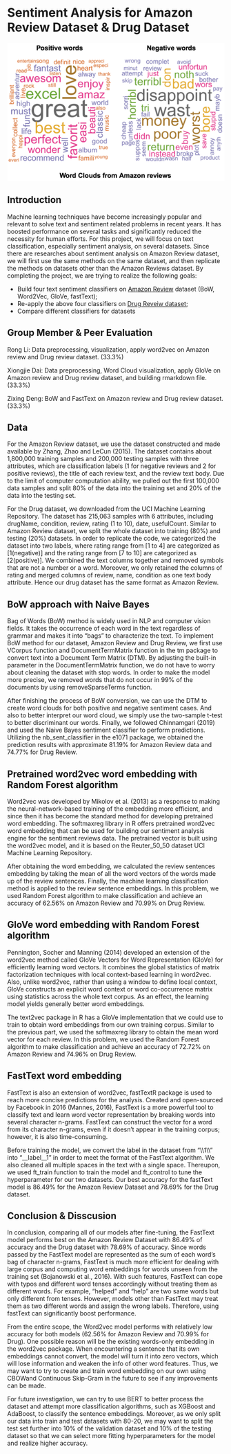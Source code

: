 # Sentiment Analysis for Amazon Review Dataset & Drug Dataset
![alt text](https://github.com/XiongjieDai/Sentiment-Analysis/blob/main/graphs/wordcloud.jpg?raw=true "Title or Description here")
## Introduction
Machine learning techniques have become increasingly popular and relevant to solve text and sentiment related problems in recent years. It has boosted performance on several tasks and significantly reduced the necessity for human efforts. For this project, we will focus on text classification, especially sentiment analysis, on several datasets. Since there are researches about sentiment analysis on Amazon Review dataset, we will first use the same methods on the same dataset, and then replicate the methods on datasets other than the Amazon Reviews dataset. By completing the project, we are trying to realize the following goals:
- Build four text sentiment classifiers on [Amazon Review](https://drive.google.com/drive/folders/14vWNcYX7ajd2YjPbf6Vi9cY35q3kq8ZE) dataset (BoW, Word2Vec, GloVe, fastText);
- Re-apply the above four classifiers on [Drug Reveiw dataset](https://drive.google.com/drive/folders/14vWNcYX7ajd2YjPbf6Vi9cY35q3kq8ZE);
- Compare different classifiers for datasets



## Group Member & Peer Evaluation

Rong Li: Data preprocessing, visualization, apply word2vec on Amazon review and Drug review dataset. (33.3%)

Xiongjie Dai: Data preprocessing, Word Cloud visualization, apply GloVe on Amazon review and Drug review dataset, and building rmarkdown file. (33.3%)

Zixing Deng: BoW and FastText on Amazon review and Drug review dataset. (33.3%)

## Data

For the Amazon Review dataset, we use the dataset constructed and made available by Zhang, Zhao and LeCun (2015). The dataset contains about 1,800,000 training samples and 200,000 testing samples with three attributes, which are classification labels (1 for negative reviews and 2 for positive reviews), the title of each review text, and the review text body. Due to the limit of computer computation ability, we pulled out the first 100,000 data samples and split 80% of the data into the training set and 20% of the data into the testing set.

For the Drug dataset, we downloaded from the UCI Machine Learning Repository. The dataset has 215,063 samples with 6 attributes, including drugName, condition, review, rating (1 to 10), date, usefulCount. Similar to Amazon Review dataset, we split the whole dataset into training (80%) and testing (20%) datasets. In order to replicate the code, we categorized the dataset into two labels, where rating range from [1 to 4] are categorized as [1(negative)] and the rating range from [7 to 10] are categorized as [2(positive)]. We combined the text columns together and removed symbols that are not a number or a word. Moreover, we only retained the columns of rating and merged columns of review, name, condition as one text body attribute. Hence our drug dataset has the same format as Amazon Review.

## BoW approach with Naive Bayes

Bag of Words (BoW) method is widely used in NLP and computer vision fields. It takes the occurrence of each word in the text regardless of grammar and makes it into “bags” to characterize the text. To implement BoW method for our dataset, Amazon Review and Drug Review, we first use VCorpus function and DocumentTermMatrix function in the tm package to convert text into a Document Term Matrix (DTM). By adjusting the built-in parameter in the DocumentTermMatrix function, we do not have to worry about cleaning the dataset with stop words. In order to make the model more precise, we removed words that do not occur in 99% of the documents by using removeSparseTerms function.

After finishing the process of BoW conversion, we can use the DTM to create word clouds for both positive and negative sentiment cases. And also to better interpret our word cloud, we simply use the two-sample t-test to better discriminant our words. Finally, we followed Chinnamgari (2019) and used the Naive Bayes sentiment classifier to perform predictions. Utilizing the nb_sent_classifier in the e1071 package, we obtained the prediction results with approximate 81.19% for Amazon Review data and 74.77% for Drug Review.

## Pretrained word2vec word embedding with Random Forest algorithm

Word2vec was developed by Mikolov et al. (2013) as a response to making the neural-network-based training of the embedding more efficient, and since then it has become the standard method for developing pretrained word embedding. The softmaxreg library in R offers pretrained word2vec word embedding that can be used for building our sentiment analysis engine for the sentiment reviews data. The pretrained vector is built using the word2vec model, and it is based on the Reuter_50_50 dataset UCI Machine Learning Repository.

After obtaining the word embedding, we calculated the review sentences embedding by taking the mean of all the word vectors of the words made up of the review sentences. Finally, the machine learning classification method is applied to the review sentence embeddings. In this problem, we used Random Forest algorithm to make classification and achieve an accuracy of 62.56% on Amazon Review and 70.99% on Drug Review.

## GloVe word embedding with Random Forest algorithm

Pennington, Socher and Manning (2014) developed an extension of the word2vec method called GloVe Vectors for Word Representation (GloVe) for efficiently learning word vectors. It combines the global statistics of matrix factorization techniques with local context-based learning in word2vec. Also, unlike word2vec, rather than using a window to define local context, GloVe constructs an explicit word context or word co-occurrence matrix using statistics across the whole text corpus. As an effect, the learning model yields generally better word embeddings.

The text2vec package in R has a GloVe implementation that we could use to train to obtain word embeddings from our own training corpus. Similar to the previous part, we used the softmaxreg library to obtain the mean word vector for each review. In this problem, we used the Random Forest algorithm to make classification and achieve an accuracy of 72.72% on Amazon Review and 74.96% on Drug Review.

## FastText word embedding

FastText is also an extension of word2vec, fastTextR package is used to reach more concise predictions for the analysis. Created and open-sourced by Facebook in 2016 (Mannes, 2016), FastText is a more powerful tool to classify text and learn word vector representation by breaking words into several character n-grams. FastText can construct the vector for a word from its character n-grams, even if it doesn’t appear in the training corpus; however, it is also time-consuming.

Before training the model, we convert the label in the dataset from “\\\1\\\” into “__label__1” in order to meet the format of the FastText algorithm. We also cleaned all multiple spaces in the text with a single space. Thereupon, we used ft_train function to train the model and ft_control to tune the hyperparameter for our two datasets. Our best accuracy for the fastText model is 86.49% for the Amazon Review Dataset and 78.69% for the Drug dataset.

## Conclusion & Disscusion

In conclusion, comparing all of our models after fine-tuning, the FastText model performs best on the Amazon Review Dataset with 86.49% of accuracy and the Drug dataset with 78.69% of accuracy. Since words passed by the FastText model are represented as the sum of each word’s bag of character n-grams, FastText is much more efficient for dealing with large corpus and computing word embeddings for words unseen from the training set (Bojanowski et al., 2016). With such features, FastText can cope with typos and different word tenses accordingly without treating them as different words. For example, “helped” and “help” are two same words but only different from tenses. However, models other than FastText may treat them as two different words and assign the wrong labels. Therefore, using fastText can significantly boost performance.

From the entire scope, the Word2vec model performs with relatively low accuracy for both models (62.56% for Amazon Review and 70.99% for Drug). One possible reason will be the existing words-only embedding in the word2vec package. When encountering a sentence that its own embeddings cannot convert, the model will turn it into zero vectors, which will lose information and weaken the info of other word features. Thus, we may want to try to create and train word embedding on our own using CBOWand Continuous Skip-Gram in the future to see if any improvements can be made.

For future investigation, we can try to use BERT to better process the dataset and attempt more classification algorithms, such as XGBoost and AdaBoost, to classify the sentence embeddings. Moreover, as we only split our data into train and test datasets with 80-20, we may want to split the test set further into 10% of the validation dataset and 10% of the testing dataset so that we can select more fitting hyperparameters for the model and realize higher accuracy.
